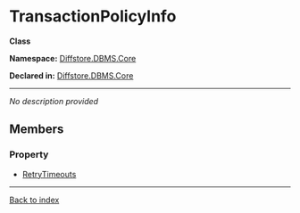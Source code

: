 # TransactionPolicyInfo

**Class**

**Namespace:** [Diffstore.DBMS.Core](Diffstore.DBMS.Core.md)

**Declared in:** [Diffstore.DBMS.Core](Diffstore.DBMS.Core.md)

------


*No description provided*

## Members

### Property
* [RetryTimeouts](Diffstore.DBMS.Core.TransactionPolicyInfo.RetryTimeouts.md)

------

[Back to index](index.md)